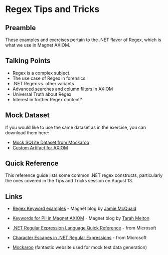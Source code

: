 # Regex Tips and Tricks

## Preamble

These examples and exercises pertain to the .NET flavor of Regex, which is what we use in Magnet AXIOM.

## Talking Points

* Regex is a complex subject.
* The use case of Regex in forensics.
* .NET Regex vs. other variants
* Advanced searches and column filters in AXIOM
* Universal Truth about Regex
* Interest in further Regex content?

## Mock Dataset

If you would like to use the same dataset as in the exercise, you can download them here:

* [Mock SQLite Dataset from Mockaroo](https://github.com/forensicmike/magnet-regex-tips-tricks/blob/gh-pages/mock_data/mock_data.sqlite)
* [Custom Artifact for AXIOM](https://github.com/forensicmike/magnet-regex-tips-tricks/blob/gh-pages/mock_data/mock_data_artifact.xml)

## Quick Reference

This reference guide lists some common .NET regex constructs, particularly the ones covered in the Tips and Tricks session on August 13.

## Links

* [Regex Keyword examples](https://www.magnetforensics.com/blog/using-keywords-with-magnet-axiom/) - Magnet blog by [Jamie McQuaid](https://twitter.com/reccetech)

* [Keywords for PII in Magnet AXIOM](https://www.magnetforensics.com/blog/keywords-for-personally-identifiable-information-pii-in-magnet-axiom/) - Magnet blog by [Tarah Melton](https://twitter.com/melton_tarah)

* [.NET Regular Expression Language Quick Reference](https://docs.microsoft.com/en-us/dotnet/standard/base-types/regular-expression-language-quick-reference) - from Microsoft

* [Character Escapes in .NET Regular Expressions](https://docs.microsoft.com/en-us/dotnet/standard/base-types/character-escapes-in-regular-expressions) - from Microsoft

* [Mockaroo](https://www.mockaroo.com) (fantastic website used for mock test data generation)
